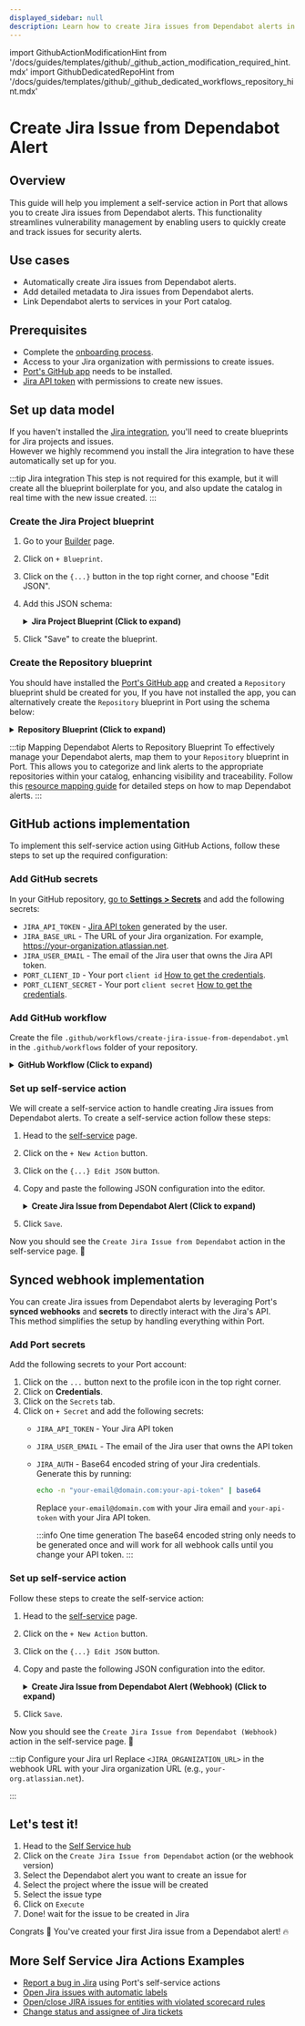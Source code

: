 ```yaml
---
displayed_sidebar: null
description: Learn how to create Jira issues from Dependabot alerts in Port, ensuring timely vulnerability tracking and resolution.
---
```


import GithubActionModificationHint from '/docs/guides/templates/github/_github_action_modification_required_hint.mdx'
import GithubDedicatedRepoHint from '/docs/guides/templates/github/_github_dedicated_workflows_repository_hint.mdx'

# Create Jira Issue from Dependabot Alert

## Overview
This guide will help you implement a self-service action in Port that allows you to create Jira issues from Dependabot alerts.
This functionality streamlines vulnerability management by enabling users to quickly create and track issues for security alerts.


## Use cases
* Automatically create Jira issues from Dependabot alerts.
* Add detailed metadata to Jira issues from Dependabot alerts.
* Link Dependabot alerts to services in your Port catalog.

## Prerequisites

- Complete the [onboarding process](/getting-started/overview).
- Access to your Jira organization with permissions to create issues.
- [Port's GitHub app](https://github.com/apps/getport-io) needs to be installed.
- [Jira API token](https://support.atlassian.com/atlassian-account/docs/manage-api-tokens-for-your-atlassian-account/) with permissions to create new issues.

## Set up data model

If you haven't installed the [Jira integration](/build-your-software-catalog/sync-data-to-catalog/project-management/jira/), you'll need to create blueprints for Jira projects and issues.    
However we highly recommend you install the Jira integration to have these automatically set up for you.

:::tip Jira integration
This step is not required for this example, but it will create all the blueprint boilerplate for you, and also update the catalog in real time with the new issue created.
:::

### Create the Jira Project blueprint

1. Go to your [Builder](https://app.getport.io/settings/data-model) page.
2. Click on `+ Blueprint`.
3. Click on the `{...}` button in the top right corner, and choose "Edit JSON".
4. Add this JSON schema:

   <details>
   <summary><b>Jira Project Blueprint (Click to expand)</b></summary>

   ```json showLineNumbers
   {
      "identifier": "jiraProject",
      "description": "A Jira project",
      "title": "Jira Project",
      "icon": "Jira",
      "schema": {
         "properties": {
            "url": {
               "title": "Project URL",
               "type": "string",
               "format": "url",
               "description": "URL to the project in Jira"
            },
            "totalIssues": {
               "title": "Total Issues",
               "type": "number",
               "description": "The total number of issues in the project"
            }
         },
         "required": []
      },
      "mirrorProperties": {},
      "calculationProperties": {},
      "aggregationProperties": {},
      "relations": {}
   }
   ```
   </details>

5. Click "Save" to create the blueprint.

### Create the Repository blueprint

You should have installed the [Port's GitHub app](https://github.com/apps/getport-io) and created a `Repository` blueprint shuld be created for you, If you have not installed the app, you can alternatively create the `Repository` blueprint in Port using the schema below:

<details>
   <summary><b>Repository Blueprint (Click to expand)</b></summary>

    ```json showLineNumbers
      {
         "identifier": "githubRepository",
         "title": "Repository",
         "icon": "Github",
         "ownership": {
            "type": "Direct"
         },
         "schema": {
            "properties": {
               "readme": {
                  "title": "README",
                  "type": "string",
                  "format": "markdown"
               },
               "url": {
                  "icon": "DefaultProperty",
                  "title": "Repository URL",
                  "type": "string",
                  "format": "url"
               },
               "defaultBranch": {
                  "title": "Default branch",
                  "type": "string"
               },
               "last_contributor": {
                  "title": "Last contributor",
                  "icon": "TwoUsers",
                  "type": "string",
                  "format": "user"
               },
               "last_push": {
                  "icon": "GitPullRequest",
                  "title": "Last push",
                  "description": "Last commit to the main branch",
                  "type": "string",
                  "format": "date-time"
               },
               "require_code_owner_review": {
                  "title": "Require code owner review",
                  "type": "boolean",
                  "icon": "DefaultProperty",
                  "description": "Requires review from code owners before a pull request can be merged"
               },
               "require_approval_count": {
                  "title": "Require approvals",
                  "type": "number",
                  "icon": "DefaultProperty",
                  "description": "The number of approvals required before merging a pull request"
               }
            },
            "required": []
         },
         "mirrorProperties": {},
         "calculationProperties": {},
         "aggregationProperties": {},
         "relations": {}
      }
   ```
</details>

### Create the Dependabot Alert blueprint

Create the Dependabot Alert blueprint using this schema:

<details>
<summary><b>Dependabot Alert Blueprint (Click to expand)</b></summary>

 ```json showLineNumbers
   {
      "identifier": "githubDependabotAlert",
      "title": "Dependabot Alert",
      "icon": "Github",
      "schema": {
         "properties": {
            "severity": {
               "icon": "DefaultProperty",
               "title": "Severity",
               "type": "string",
               "enum": [
                  "low",
                  "medium",
                  "high",
                  "critical"
               ],
               "enumColors": {
                  "low": "green",
                  "medium": "orange",
                  "high": "red",
                  "critical": "red"
               }
            },
            "state": {
               "title": "State",
               "type": "string",
               "enum": [
                  "auto_dismissed",
                  "dismissed",
                  "fixed",
                  "open"
               ],
               "enumColors": {
                  "auto_dismissed": "green",
                  "dismissed": "green",
                  "fixed": "green",
                  "open": "red"
               },
               "icon": "DefaultProperty"
            },
            "packageName": {
               "icon": "DefaultProperty",
               "title": "Package Name",
               "type": "string"
            },
            "packageEcosystem": {
               "title": "Package Ecosystem",
               "type": "string"
            },
            "manifestPath": {
               "title": "Manifest Path",
               "type": "string"
            },
            "scope": {
               "title": "Scope",
               "type": "string"
            },
            "ghsaID": {
               "title": "GHSA ID",
               "type": "string"
            },
            "cveID": {
               "title": "CVE ID",
               "type": "string"
            },
            "url": {
               "title": "URL",
               "type": "string",
               "format": "url"
            },
            "references": {
               "icon": "Vulnerability",
               "title": "References",
               "type": "array",
               "items": {
                  "type": "string",
                  "format": "url"
               }
            }
         },
         "required": []
      },
      "mirrorProperties": {},
      "calculationProperties": {},
      "aggregationProperties": {},
      "relations": {}
   }
  ```
</details>

:::tip Mapping Dependabot Alerts to Repository Blueprint
To effectively manage your Dependabot alerts, map them to your `Repository` blueprint in Port. This allows you to categorize and link alerts to the appropriate repositories within your catalog, enhancing visibility and traceability. 
Follow this [resource mapping guide](https://docs.port.io/build-your-software-catalog/sync-data-to-catalog/git/github/examples/resource-mapping-examples#map-repositories-dependabot-alerts-and-code-scan-alerts) for detailed steps on how to map Dependabot alerts.
:::

## GitHub actions implementation
To implement this self-service action using GitHub Actions, follow these steps to set up the required configuration:

### Add GitHub secrets

In your GitHub repository, [go to **Settings > Secrets**](https://docs.github.com/en/actions/security-guides/using-secrets-in-github-actions#creating-secrets-for-a-repository) and add the following secrets:
- `JIRA_API_TOKEN` - [Jira API token](https://support.atlassian.com/atlassian-account/docs/manage-api-tokens-for-your-atlassian-account) generated by the user.
- `JIRA_BASE_URL` - The URL of your Jira organization. For example, https://your-organization.atlassian.net.
- `JIRA_USER_EMAIL` - The email of the Jira user that owns the Jira API token.
- `PORT_CLIENT_ID` - Your port `client id` [How to get the credentials](https://docs.port.io/build-your-software-catalog/sync-data-to-catalog/api/#find-your-port-credentials).
- `PORT_CLIENT_SECRET` - Your port `client secret` [How to get the credentials](https://docs.port.io/build-your-software-catalog/sync-data-to-catalog/api/#find-your-port-credentials).

### Add GitHub workflow

Create the file `.github/workflows/create-jira-issue-from-dependabot.yml` in the `.github/workflows` folder of your repository.

<GithubDedicatedRepoHint/>

<details>
<summary><b>GitHub Workflow (Click to expand)</b></summary>

```yaml showLineNumbers
name: Create Jira Issue from Dependabot Alert

on:
   workflow_dispatch:
      inputs:
         project:
            required: true
            type: string
         type:
            required: true
            type: string
         port_context:
            required: true
            type: string

jobs:
   create-jira-issue:
      runs-on: ubuntu-latest
      steps:
         - name: Checkout code
           uses: actions/checkout@v3

         - name: Login to Jira
           uses: atlassian/gajira-login@v3
           env:
              JIRA_BASE_URL: ${{ secrets.JIRA_BASE_URL }}
              JIRA_USER_EMAIL: ${{ secrets.JIRA_USER_EMAIL }}
              JIRA_API_TOKEN: ${{ secrets.JIRA_API_TOKEN }}

         - name: Inform starting of Jira issue creation
           uses: port-labs/port-github-action@v1
           with:
              clientId: ${{ secrets.PORT_CLIENT_ID }}
              clientSecret: ${{ secrets.PORT_CLIENT_SECRET }}
              operation: PATCH_RUN
              runId: ${{ fromJson(inputs.port_context).run_id }}
              logMessage: "Creating a new Jira issue from Dependabot alert... ⛴️"

         - name: Create Jira issue
           id: create_jira
           uses: atlassian/gajira-create@v3
           with:
              project: ${{ inputs.project }}
              issuetype: ${{ inputs.type }}
              summary: "Dependabot Alert: ${{ fromJson(inputs.port_context).entity.title }}"
              description: |
                 **Severity**: ${{ fromJson(inputs.port_context).entity.properties.severity }}
                 **State**: ${{ fromJson(inputs.port_context).entity.properties.state }}
                 **Package Name**: ${{ fromJson(inputs.port_context).entity.properties.packageName }}
                 **Package Ecosystem**: ${{ fromJson(inputs.port_context).entity.properties.packageEcosystem }}
                 **Manifest Path**: ${{ fromJson(inputs.port_context).entity.properties.manifestPath }}
                 **Scope**: ${{ fromJson(inputs.port_context).entity.properties.scope }}
                 **GHSA ID**: ${{ fromJson(inputs.port_context).entity.properties.ghsaID }}
                 **CVE ID**: ${{ fromJson(inputs.port_context).entity.properties.cveID }}
                 **URL**: ${{ fromJson(inputs.port_context).entity.properties.url }}
              fields: |
                 {
                   "labels": ["port-${{ fromJson(inputs.port_context).entity.identifier }}"]
                 }

         - name: Inform creation of Jira issue
           uses: port-labs/port-github-action@v1
           with:
              clientId: ${{ secrets.PORT_CLIENT_ID }}
              clientSecret: ${{ secrets.PORT_CLIENT_SECRET }}
              operation: PATCH_RUN
              link: ${{ secrets.JIRA_BASE_URL }}/browse/${{ steps.create_jira.outputs.issue }}
              runId: ${{ fromJson(inputs.port_context).run_id }}
              logMessage: |
                 Jira issue created! ✅
                 The issue ID is: ${{ steps.create_jira.outputs.issue }}
```
</details>

### Set up self-service action

We will create a self-service action to handle creating Jira issues from Dependabot alerts.
To create a self-service action follow these steps:

1. Head to the [self-service](https://app.getport.io/self-serve) page.
2. Click on the `+ New Action` button.
3. Click on the `{...} Edit JSON` button.
4. Copy and paste the following JSON configuration into the editor.

      <details>
      <summary><b>Create Jira Issue from Dependabot Alert (Click to expand)</b></summary>

      <GithubActionModificationHint/>

      ```json showLineNumbers
      {
         "identifier": "create_jira_issue_from_dependabot",
         "title": "Create Jira Issue from Dependabot",
         "icon": "Jira",
         "description": "Creates a Jira issue from dependabot.",
         "trigger": {
            "type": "self-service",
            "operation": "DAY-2",
            "userInputs": {
               "properties": {
                  "project": {
                     "title": "Project",
                     "description": "The issue will be created on this project",
                     "icon": "Jira",
                     "type": "string",
                     "blueprint": "jiraProject",
                     "format": "entity"
                  },
                  "type": {
                     "title": "Type",
                     "description": "Issue type",
                     "icon": "Jira",
                     "type": "string",
                     "default": "Task",
                     "enum": [
                        "Task",
                        "Story",
                        "Bug",
                        "Epic"
                     ],
                     "enumColors": {
                        "Task": "blue",
                        "Story": "green",
                        "Bug": "red",
                        "Epic": "pink"
                     }
                  }
               },
               "required": [
                  "type",
                  "project"
               ]
            },
            "blueprintIdentifier": "githubDependabotAlert"
         },
         "invocationMethod": {
            "type": "GITHUB",
            "org": "<Enter GitHub organization>",
            "repo": "<Enter GitHub repository>",
            "workflow": "create-jira-issue-from-dependabot.yml",
            "workflowInputs": {
               "type": "{{.inputs.\"type\"}}",
               "project": "{{.inputs.\"project\" | if type == \"array\" then map(.identifier) else .identifier end}}",
               "port_context": {
                  "entity": "{{.entity}}",
                  "run_id": "{{.run.id}}"
               }
            },
            "reportWorkflowStatus": true
         },
         "requiredApproval": false
      }
      ```
      </details>

6. Click `Save`.

Now you should see the `Create Jira Issue from Dependabot` action in the self-service page. 🎉

## Synced webhook implementation

You can create Jira issues from Dependabot alerts by leveraging Port's **synced webhooks** and **secrets** to directly interact with the Jira's API.   
This method simplifies the setup by handling everything within Port.

### Add Port secrets

Add the following secrets to your Port account:

1. Click on the `...` button next to the profile icon in the top right corner.
2. Click on **Credentials**.
3. Click on the `Secrets` tab.
4. Click on `+ Secret` and add the following secrets:
   - `JIRA_API_TOKEN` - Your Jira API token
   - `JIRA_USER_EMAIL` - The email of the Jira user that owns the API token
   - `JIRA_AUTH` - Base64 encoded string of your Jira credentials. Generate this by running:
     ```bash
     echo -n "your-email@domain.com:your-api-token" | base64
     ```
     Replace `your-email@domain.com` with your Jira email and `your-api-token` with your Jira API token.
     
     :::info One time generation
     The base64 encoded string only needs to be generated once and will work for all webhook calls until you change your API token.
     :::

### Set up self-service action

Follow these steps to create the self-service action:

1. Head to the [self-service](https://app.getport.io/self-serve) page.
2. Click on the `+ New Action` button.
3. Click on the `{...} Edit JSON` button.
4. Copy and paste the following JSON configuration into the editor.

      <details>
      <summary><b>Create Jira Issue from Dependabot Alert (Webhook) (Click to expand)</b></summary>

      ```json showLineNumbers
      {
         "identifier": "create_jira_issue_from_dependabot_webhook",
         "title": "Create Jira Issue from Dependabot (Webhook)",
         "icon": "Jira",
         "description": "Creates a Jira issue from dependabot alert using a webhook",
         "trigger": {
            "type": "self-service",
            "operation": "DAY-2",
            "userInputs": {
               "properties": {
                  "project": {
                     "title": "Project Key",
                     "description": "The Jira project key where the issue will be created",
                     "icon": "Jira",
                     "type": "string"
                  },
                  "type": {
                     "title": "Type",
                     "description": "Issue type",
                     "icon": "Jira",
                     "type": "string",
                     "default": "Task",
                     "enum": [
                        "Task",
                        "Story",
                        "Bug",
                        "Epic"
                     ],
                     "enumColors": {
                        "Task": "blue",
                        "Story": "green",
                        "Bug": "red",
                        "Epic": "pink"
                     }
                  }
               },
               "required": [
                  "type",
                  "project"
               ]
            },
            "blueprintIdentifier": "githubDependabotAlert"
         },
         "invocationMethod": {
            "type": "WEBHOOK",
            "url": "https://<JIRA_ORGANIZATION_URL>/rest/api/3/issue",
            "agent": false,
            "synchronized": true,
            "method": "POST",
            "headers": {
               "Authorization": "Basic {{.secrets.JIRA_AUTH}}",
               "Content-Type": "application/json"
            },
            "body": {
               "fields": {
                  "project": {
                     "key": "{{.inputs.project}}"
                  },
                  "summary": "Dependabot Alert: {{.entity.title}}",
                  "description": {
                     "version": 1,
                     "type": "doc",
                     "content": [
                        {
                           "type": "paragraph",
                           "content": [
                              {
                                 "type": "text",
                                 "text": "Severity",
                                 "marks": [
                                    {
                                       "type": "strong"
                                    }
                                 ]
                              },
                              {
                                 "type": "text",
                                 "text": ": {{.entity.properties.severity}}"
                              }
                           ]
                        },
                        {
                           "type": "paragraph",
                           "content": [
                              {
                                 "type": "text",
                                 "text": "State",
                                 "marks": [
                                    {
                                       "type": "strong"
                                    }
                                 ]
                              },
                              {
                                 "type": "text",
                                 "text": ": {{.entity.properties.state}}"
                              }
                           ]
                        },
                        {
                           "type": "paragraph",
                           "content": [
                              {
                                 "type": "text",
                                 "text": "Package Name",
                                 "marks": [
                                    {
                                       "type": "strong"
                                    }
                                 ]
                              },
                              {
                                 "type": "text",
                                 "text": ": {{.entity.properties.packageName}}"
                              }
                           ]
                        },
                        {
                           "type": "paragraph",
                           "content": [
                              {
                                 "type": "text",
                                 "text": "Package Ecosystem",
                                 "marks": [
                                    {
                                       "type": "strong"
                                    }
                                 ]
                              },
                              {
                                 "type": "text",
                                 "text": ": {{.entity.properties.packageEcosystem}}"
                              }
                           ]
                        },
                        {
                           "type": "paragraph",
                           "content": [
                              {
                                 "type": "text",
                                 "text": "Manifest Path",
                                 "marks": [
                                    {
                                       "type": "strong"
                                    }
                                 ]
                              },
                              {
                                 "type": "text",
                                 "text": ": {{.entity.properties.manifestPath}}"
                              }
                           ]
                        },
                        {
                           "type": "paragraph",
                           "content": [
                              {
                                 "type": "text",
                                 "text": "Scope",
                                 "marks": [
                                    {
                                       "type": "strong"
                                    }
                                 ]
                              },
                              {
                                 "type": "text",
                                 "text": ": {{.entity.properties.scope}}"
                              }
                           ]
                        },
                        {
                           "type": "paragraph",
                           "content": [
                              {
                                 "type": "text",
                                 "text": "GHSA ID",
                                 "marks": [
                                    {
                                       "type": "strong"
                                    }
                                 ]
                              },
                              {
                                 "type": "text",
                                 "text": ": {{.entity.properties.ghsaID}}"
                              }
                           ]
                        },
                        {
                           "type": "paragraph",
                           "content": [
                              {
                                 "type": "text",
                                 "text": "CVE ID",
                                 "marks": [
                                    {
                                       "type": "strong"
                                    }
                                 ]
                              },
                              {
                                 "type": "text",
                                 "text": ": {{.entity.properties.cveID}}"
                              }
                           ]
                        },
                        {
                           "type": "paragraph",
                           "content": [
                              {
                                 "type": "text",
                                 "text": "URL",
                                 "marks": [
                                    {
                                       "type": "strong"
                                    }
                                 ]
                              },
                              {
                                 "type": "text",
                                 "text": ": "
                              },
                              {
                                 "type": "text",
                                 "text": "{{.entity.properties.url}}",
                                 "marks": [
                                    {
                                       "type": "link",
                                       "attrs": {
                                          "href": "{{.entity.properties.url}}"
                                       }
                                    }
                                 ]
                              }
                           ]
                        }
                     ]
                  },
                  "issuetype": {
                     "name": "{{.inputs.type}}"
                  },
                  "labels": ["port-{{.entity.identifier}}"]
               }
            }
         },
         "requiredApproval": false
      }
      ```
      </details>

6. Click `Save`.

Now you should see the `Create Jira Issue from Dependabot (Webhook)` action in the self-service page. 🎉

:::tip Configure your Jira url
Replace `<JIRA_ORGANIZATION_URL>` in the webhook URL with your Jira organization URL (e.g., `your-org.atlassian.net`).

:::

## Let's test it!

1. Head to the [Self Service hub](https://app.getport.io/self-serve)
2. Click on the `Create Jira Issue from Dependabot` action (or the webhook version)
3. Select the Dependabot alert you want to create an issue for
4. Select the project where the issue will be created
5. Select the issue type
6. Click on `Execute`
7. Done! wait for the issue to be created in Jira

Congrats 🎉 You've created your first Jira issue from a Dependabot alert! 🔥

## More Self Service Jira Actions Examples
- [Report a bug in Jira](https://docs.port.io/guides/all/report-a-bug/) using Port's self-service actions
- [Open Jira issues with automatic labels](https://docs.port.io/guides/all/open-jira-issue-with-automatic-label)
- [Open/close JIRA issues for entities with violated scorecard rules](https://docs.port.io/promote-scorecards/manage-using-3rd-party-apps/jira)
- [Change status and assignee of Jira tickets](https://docs.port.io/guides/all/change-status-and-assignee-of-jira-ticket)
